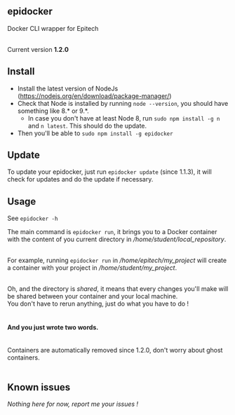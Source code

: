 ## epidocker
Docker CLI wrapper for Epitech<br><br>

Current version __1.2.0__

## Install

* Install the latest version of NodeJs (https://nodejs.org/en/download/package-manager/)<br>
* Check that Node is installed by running `node --version`, you should have something like 8.* or 9.*.<br>
  - In case you don't have at least Node 8, run `sudo npm install -g n` and `n latest`. This should do the update.<br> 
* Then you'll be able to `sudo npm install -g epidocker`<br>

## Update

To update your epidocker, just run `epidocker update` (since 1.1.3), it will check for updates and do the update if necessary.

## Usage

See `epidocker -h`

The main command is `epidocker run`, it brings you to a Docker container with the content of you current directory in _/home/student/local_repository_.<br><br>

For example, running `epidocker run` in _/home/epitech/my_project_  will create a container with your project in _/home/student/my_project_.<br><br>

Oh, and the directory is _shared_, it means that every changes you'll make will be shared between your container and your local machine.<br>
You don't have to rerun anything, just do what you have to do !<br><br>

#### And you just wrote two words.<br><br>

Containers are automatically removed since 1.2.0, don't worry about ghost containers.<br><br>

## Known issues

_Nothing here for now, report me your issues !_
